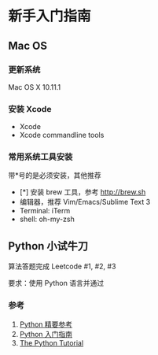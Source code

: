 # 新手入门指南


## Mac OS

### 更新系统
Mac OS X 10.11.1

### 安装 Xcode
* Xcode
* Xcode commandline tools

### 常用系统工具安装
带*号的是必须安装，其他推荐

* [*] 安装 brew 工具，参考 http://brew.sh
* 编辑器，推荐 Vim/Emacs/Sublime Text 3
* Terminal: iTerm
* shell: oh-my-zsh

## Python 小试牛刀

算法答题完成 Leetcode #1, #2, #3

要求：使用 Python 语言并通过

### 参考

1. [Python 精要参考](http://wiki.woodpecker.org.cn/moin/WeiZhong/2006-01-17)
2. [Python 入门指南](http://www.pythondoc.com/pythontutorial3/)
3. [The Python Tutorial](https://docs.python.org/2.7/tutorial/index.html)